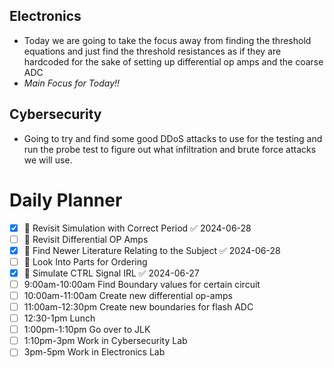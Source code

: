 
## Electronics
- Today we are going to take the focus away from finding the threshold equations and just find the threshold resistances as if they are hardcoded for the sake of setting up differential op amps and the coarse ADC
- *Main Focus for Today!!*

## Cybersecurity
- Going to try and find some good DDoS attacks to use for the testing and run the probe test to figure out what infiltration and brute force attacks we will use.

# Daily Planner
- [x] 📅 Revisit Simulation with Correct Period ✅ 2024-06-28
- [ ] 📅 Revisit Differential OP Amps
- [x] 📅 Find Newer Literature Relating to the Subject ✅ 2024-06-28
- [ ] 📅 Look Into Parts for Ordering 
- [x] 📅 Simulate CTRL Signal IRL ✅ 2024-06-27
- [ ] 9:00am-10:00am Find Boundary values for certain circuit
- [ ] 10:00am-11:00am Create new differential op-amps
- [ ] 11:00am-12:30pm Create new boundaries for flash ADC
- [ ] 12:30-1pm Lunch
- [ ] 1:00pm-1:10pm Go over to JLK
- [ ] 1:10pm-3pm Work in Cybersecurity Lab
- [ ] 3pm-5pm Work in Electronics Lab